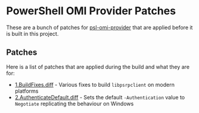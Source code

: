 # PowerShell OMI Provider Patches

These are a bunch of patches for [psl-omi-provider](https://github.com/PowerShell/psl-omi-provider) that are applied before it is built in this project.

## Patches

Here is a list of patches that are applied during the build and what they are for:

+ [1.BuildFixes.diff](1.BuildFixes.diff) - Various fixes to build `libpsrpclient` on modern platforms
+ [2.AuthenticateDefault.diff](2.AuthenticateDefault.diff) - Sets the default `-Authentication` value to `Negotiate` replicating the behaviour on Windows
